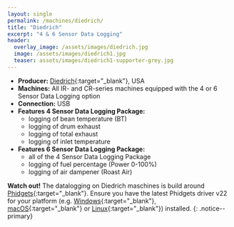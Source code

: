 ```yaml
---
layout: single
permalink: /machines/diedrich/
title: "Diedrich"
excerpt: "4 & 6 Sensor Data Logging"
header:
  overlay_image: /assets/images/diedrich.jpg
  image: /assets/images/diedrich1.jpg
  teaser: assets/images/diedrich1-supporter-grey.jpg
---
```


* __Producer:__ [Diedrich](https://www.diedrichroasters.com/){:target="_blank"}, USA
* __Machines:__ All IR- and CR-series machines equipped with the 4 or 6 Sensor Data Logging option
* __Connection:__ USB
* __Features 4 Sensor Data Logging Package:__
  - logging of bean temperature (BT)
  - logging of drum exhaust
  - logging of total exhaust
  - logging of inlet temperature
* __Features 6 Sensor Data Logging Package:__
  - all of the 4 Sensor Data Logging Package
  - logging of fuel percentage (Power 0-100%)
  - logging of air dampener (Roast Air)

**Watch out!**
The datalogging on Diedrich maschines is build around [Phidgets](https://www.phidgets.com/){:target="_blank"}. Ensure you have the latest Phidgets driver v22 for your platform (e.g. [Windows](https://www.phidgets.com/docs/OS_-_Windows){:target="_blank"}, [macOS](https://www.phidgets.com/docs/OS_-_macOS){:target="_blank"} or [Linux](https://www.phidgets.com/docs/OS_-_Linux){:target="_blank"}) installed.
{: .notice--primary}